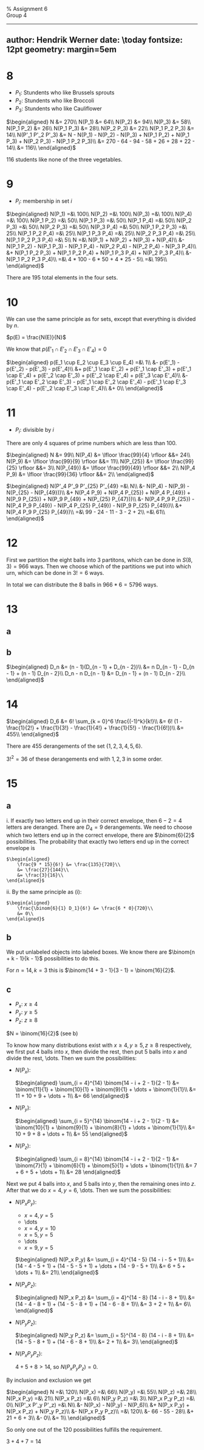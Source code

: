 % Assignment 6\
	Group 4

---
author: Hendrik Werner
date: \today
fontsize: 12pt
geometry: margin=5em
---

# 8
* $P_1$: Stundents who like Brussels sprouts
* $P_2$: Stundents who like Broccoli
* $P_3$: Stundents who like Cauliflower

$\begin{aligned}
	N &= 270\\
	N(P_1) &= 64\\
	N(P_2) &= 94\\
	N(P_3) &= 58\\
	N(P_1 P_2) &= 26\\
	N(P_1 P_3) &= 28\\
	N(P_2 P_3) &= 22\\
	N(P_1 P_2 P_3) &= 14\\
	N(P'_1 P'_2 P'_3) &= N - N(P_1) - N(P_2) - N(P_3) + N(P_1 P_2) + N(P_1 P_3) + N(P_2 P_3) - N(P_1 P_2 P_3)\\
	&= 270 - 64 - 94 - 58 + 26 + 28 + 22 - 14\\
	&= 116\\
\end{aligned}$

116 students like none of the three vegetables.

# 9
* $P_i$: membership in set $i$

$\begin{aligned}
	N(P_1) =&\ 100\\
	N(P_2) =&\ 100\\
	N(P_3) =&\ 100\\
	N(P_4) =&\ 100\\
	N(P_1 P_2) =&\ 50\\
	N(P_1 P_3) =&\ 50\\
	N(P_1 P_4) =&\ 50\\
	N(P_2 P_3) =&\ 50\\
	N(P_2 P_3) =&\ 50\\
	N(P_3 P_4) =&\ 50\\
	N(P_1 P_2 P_3) =&\ 25\\
	N(P_1 P_2 P_4) =&\ 25\\
	N(P_1 P_3 P_4) =&\ 25\\
	N(P_2 P_3 P_4) =&\ 25\\
	N(P_1 P_2 P_3 P_4) =&\ 5\\
	N =&\ N(P_1) + N(P_2) + N(P_3) + N(P_4)\\
	&- N(P_1 P_2) - N(P_1 P_3) - N(P_1 P_4) - N(P_2 P_4) - N(P_2 P_4) - N(P_3 P_4)\\
	&+ N(P_1 P_2 P_3) + N(P_1 P_2 P_4) + N(P_1 P_3 P_4) + N(P_2 P_3 P_4)\\
	&- N(P_1 P_2 P_3 P_4)\\
	=&\ 4 * 100 - 6 * 50 + 4 * 25 - 5\\
	=&\ 195\\
\end{aligned}$

There are 195 total elements in the four sets.

# 10
We can use the same principle as for sets, except that everything is divided by $n$.

$p(E) = \frac{N(E)}{N}$

We know that $p(E'_1 \cap E'_2 \cap E'_3 \cap E'_4) = 0$

$\begin{aligned}
	p(E_1 \cup E_2 \cup E_3 \cup E_4) =&\ 1\\
	&- p(E'_1) - p(E'_2) - p(E'_3) - p(E'_4)\\
	&+ p(E'_1 \cap E'_2) + p(E'_1 \cap E'_3) + p(E'_1 \cap E'_4) + p(E'_2 \cap E'_3) + p(E'_2 \cap E'_4) + p(E'_3 \cap E'_4)\\
	&- p(E'_1 \cap E'_2 \cap E'_3) - p(E'_1 \cap E'_2 \cap E'_4) - p(E'_1 \cap E'_3 \cap E'_4) - p(E'_2 \cap E'_3 \cap E'_4)\\
	&+ 0\\
\end{aligned}$

# 11
* $P_i$: divisible by $i$

There are only 4 squares of prime numbers which are less than 100.

$\begin{aligned}
	N &= 99\\
	N(P_4) &= \lfloor \frac{99}{4} \rfloor &&= 24\\
	N(P_9) &= \lfloor \frac{99}{9} \rfloor &&= 11\\
	N(P_{25}) &= \lfloor \frac{99}{25} \rfloor &&= 3\\
	N(P_{49}) &= \lfloor \frac{99}{49} \rfloor &&= 2\\
	N(P_4 P_9) &= \lfloor \frac{99}{36} \rfloor &&= 2\\
\end{aligned}$

$\begin{aligned}
	N(P'_4 P'_9 P'_{25} P'_{49} =&\ N\\
	&- N(P_4) - N(P_9) - N(P_{25} - N(P_{49}))\\
	&+ N(P_4 P_9) + N(P_4 P_{25}) + N(P_4 P_{49}) + N(P_9 P_{25}) + N(P_9 P_{49} + N(P_{25} P_{47}))\\
	&- N(P_4 P_9 P_{25}) - N(P_4 P_9 P_{49}) - N(P_4 P_{25} P_{49}) - N(P_9 P_{25} P_{49})\\
	&+ N(P_4 P_9 P_{25} P_{49})\\
	=&\ 99 - 24 - 11 - 3 - 2 + 2\\
	=&\ 61\\
\end{aligned}$

# 12
First we partition the eight balls into 3 partitons, which can be done in $S(8, 3) = 966$ ways. Then we choose which of the partitions we put into which urn, which can be done in $3! = 6$ ways.

In total we can distribute the 8 balls in $966 * 6 = 5796$ ways.

# 13
## a
## b
$\begin{aligned}
	D_n &= (n - 1)(D_{n - 1} + D_{n - 2})\\
	&= n D_{n - 1} - D_{n - 1} + (n - 1) D_{n - 2}\\
	D_n - n D_{n - 1} &= D_{n - 1} + (n - 1) D_{n - 2}\\
\end{aligned}$

# 14
$\begin{aligned}
	D_6 &= 6! \sum_{k = 0}^6 \frac{(-1)^k}{k!}\\
	&= 6! (1 - \frac{1}{2!} + \frac{1}{3!} - \frac{1}{4!} + \frac{1}{5!} - \frac{1}{6!})\\
	&= 455\\
\end{aligned}$

There are 455 derangements of the set $\{1, 2, 3, 4, 5, 6\}$.

$3!^2 = 36$ of these derangements end with $1, 2, 3$ in some order.

# 15
## a
i. If exactly two letters end up in their correct envelope, then $6 - 2 = 4$ letters are deranged. There are $D_4 = 9$ derangements. We need to choose which two letters end up in the correct envelope, there are $\binom{6}{2}$ possibilities. The probability that exactly two letters end up in the correct envelope is

	$\begin{aligned}
		\frac{9 * 15}{6!} &= \frac{135}{720}\\
		&= \frac{27}{144}\\
		&= \frac{3}{16}\\
	\end{aligned}$

ii. By the same principle as (i):

	$\begin{aligned}
		\frac{\binom{6}{1} D_1}{6!} &= \frac{6 * 0}{720}\\
		&= 0\\
	\end{aligned}$

## b
We put unlabeled objects into labeled boxes. We know there are $\binom{n + k - 1}{k - 1}$ possibilities to do this.

For $n = 14, k = 3$ this is $\binom{14 + 3 - 1}{3 - 1} = \binom{16}{2}$.

## c
* $P_x$: $x \geq 4$
* $P_y$: $y \geq 5$
* $P_z$: $z \geq 8$

$N = \binom{16}{2}$ (see b)

To know how many distributions exist with $x \geq 4, y \geq 5, z \geq 8$ respectively, we first put 4 balls into $x$, then divide the rest, then put 5 balls into $x$ and divide the rest, \dots. Then we sum the possibilities:

* $N(P_x)$:

	$\begin{aligned}
		\sum_{i = 4}^{14} \binom{14 - i + 2 - 1}{2 - 1}
		&= \binom{11}{1} + \binom{10}{1} + \binom{9}{1} + \dots + \binom{1}{1}\\
		&= 11 + 10 + 9 + \dots + 1\\
		&= 66
	\end{aligned}$

* $N(P_y)$:

	$\begin{aligned}
		\sum_{i = 5}^{14} \binom{14 - i + 2 - 1}{2 - 1}
		&= \binom{10}{1} + \binom{9}{1} + \binom{8}{1} + \dots + \binom{1}{1}\\
		&= 10 + 9 + 8 + \dots + 1\\
		&= 55
	\end{aligned}$

* $N(P_z)$:

	$\begin{aligned}
		\sum_{i = 8}^{14} \binom{14 - i + 2 - 1}{2 - 1}
		&= \binom{7}{1} + \binom{6}{1} + \binom{5}{1} + \dots + \binom{1}{1}\\
		&= 7 + 6 + 5 + \dots + 1\\
		&= 28
	\end{aligned}$

Next we put 4 balls into $x$, and 5 balls into $y$, then the remaining ones into $z$. After that we do $x = 4, y = 6$, \dots. Then we sum the possibilities:

* $N(P_x P_y)$:

	* $x = 4, y = 5$
	* \dots
	* $x = 4, y = 10$
	* $x = 5, y = 5$
	* \dots
	* $x = 9, y = 5$

	$\begin{aligned}
		N(P_x P_y)
		&= \sum_{i = 4}^{14 - 5} (14 - i - 5 + 1)\\
		&= (14 - 4 - 5 + 1) + (14 - 5 - 5 + 1) + \dots + (14 - 9 - 5 + 1)\\
		&= 6 + 5 + \dots + 1\\
		&= 21\\
	\end{aligned}$

* $N(P_x P_z)$:

	$\begin{aligned}
		N(P_x P_z)
		&= \sum_{i = 4}^{14 - 8} (14 - i - 8 + 1)\\
		&= (14 - 4 - 8 + 1) + (14 - 5 - 8 + 1) + (14 - 6 - 8 + 1)\\
		&= 3 + 2 + 1\\
		&= 6\\
	\end{aligned}$

* $N(P_y P_z)$:

	$\begin{aligned}
		N(P_y P_z)
		&= \sum_{i = 5}^{14 - 8} (14 - i - 8 + 1)\\
		&= (14 - 5 - 8 + 1) + (14 - 6 - 8 + 1)\\
		&= 2 + 1\\
		&= 3\\
	\end{aligned}$

* $N(P_x P_y P_z)$:

	$4 + 5 + 8 > 14$, so $N(P_x P_y P_z) = 0$.

By inclusion and exclusion we get

$\begin{aligned}
	N =&\ 120\\
	N(P_x) =&\ 66\\
	N(P_y) =&\ 55\\
	N(P_z) =&\ 28\\
	N(P_x P_y) =&\ 21\\
	N(P_x P_z) =&\ 6\\
	N(P_y P_z) =&\ 3\\
	N(P_x P_y P_z) =&\ 0\\
	N(P'_x P'_y P'_z) =&\ N\\
	&- N(P_x) - N(P_y) - N(P_6)\\
	&+ N(P_x P_y) + N(P_x P_z) + N(P_y P_z)\\
	&- N(P_x P_y P_z)\\
	=&\ 120\\
	&- 66 - 55 - 28\\
	&+ 21 + 6 + 3\\
	&- 0\\
	&= 1\\
\end{aligned}$

So only one out of the 120 possibilities fulfills the requirement.

$3 + 4 + 7 = 14$
